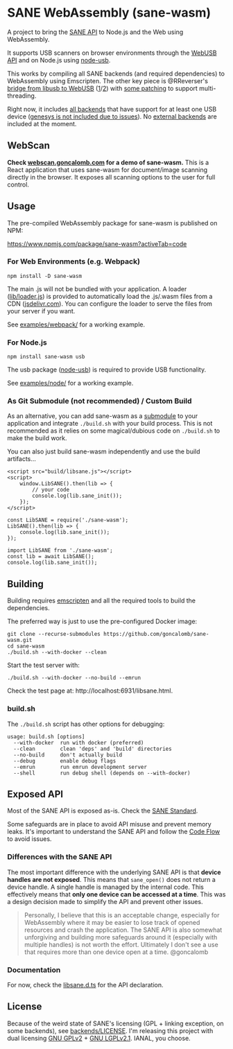# SANE WebAssembly (sane-wasm)

A project to bring the [SANE API](http://www.sane-project.org/intro.html) to Node.js and the Web using WebAssembly.

It supports USB scanners on browser environments through the [WebUSB API](https://developer.mozilla.org/en-US/docs/Web/API/WebUSB_API) and on Node.js using [node-usb](https://github.com/node-usb/node-usb).

This works by compiling all SANE backends (and required dependencies) to WebAssembly using Emscripten. The other key piece is @RReverser's [bridge from libusb to WebUSB](https://github.com/libusb/libusb/pull/1057) ([1](https://web.dev/porting-libusb-to-webusb/)/[2](https://web.dev/porting-gphoto2-to-the-web/)) with [some patching](https://github.com/goncalomb/sane-wasm/issues/1) to support multi-threading.

Right now, it includes [all backends](http://www.sane-project.org/lists/sane-backends-cvs.html) that have support for at least one USB device ([genesys is not included due to issues](https://github.com/goncalomb/sane-wasm/issues/3)). No [external backends](http://www.sane-project.org/lists/sane-backends-external.html) are included at the moment.

## WebScan

**Check [webscan.goncalomb.com](https://webscan.goncalomb.com/) for a demo of sane-wasm.** This is a React application that uses sane-wasm for document/image scanning directly in the browser. It exposes all scanning options to the user for full control.

## Usage

The pre-compiled WebAssembly package for sane-wasm is published on NPM:

https://www.npmjs.com/package/sane-wasm?activeTab=code

### For Web Environments (e.g. Webpack)

```
npm install -D sane-wasm
```

The main .js will not be bundled with your application. A loader ([lib/loader.js](lib/loader.js)) is provided to automatically load the .js/.wasm files from a CDN ([jsdelivr.com](https://www.jsdelivr.com/)). You can configure the loader to serve the files from your server if you want.

See [examples/webpack/](examples/webpack/) for a working example.

### For Node.js

```
npm install sane-wasm usb
```

The usb package ([node-usb](https://github.com/node-usb/node-usb)) is required to provide USB functionality.

See [examples/node/](examples/node/) for a working example.

### As Git Submodule (not recommended) / Custom Build

As an alternative, you can add sane-wasm as a [submodule](https://git-scm.com/book/en/v2/Git-Tools-Submodules) to your application and integrate `./build.sh` with your build process. This is not recommended as it relies on some magical/dubious code on `./build.sh` to make the build work.

You can also just build sane-wasm independently and use the build artifacts...

```
<script src="build/libsane.js"></script>
<script>
    window.LibSANE().then(lib => {
        // your code
        console.log(lib.sane_init());
    });
</script>
```

```
const LibSANE = require('./sane-wasm');
LibSANE().then(lib => {
    console.log(lib.sane_init());
});
```

```
import LibSANE from './sane-wasm';
const lib = await LibSANE();
console.log(lib.sane_init());
```

## Building

Building requires [emscripten](https://github.com/emscripten-core/emscripten) and all the required tools to build the dependencies.

The preferred way is just to use the pre-configured Docker image:

    git clone --recurse-submodules https://github.com/goncalomb/sane-wasm.git
    cd sane-wasm
    ./build.sh --with-docker --clean

Start the test server with:

    ./build.sh --with-docker --no-build --emrun

Check the test page at: http://localhost:6931/libsane.html.

### build.sh

The `./build.sh` script has other options for debugging:

```
usage: build.sh [options]
  --with-docker  run with docker (preferred)
  --clean        clean 'deps' and 'build' directories
  --no-build     don't actually build
  --debug        enable debug flags
  --emrun        run emrun development server
  --shell        run debug shell (depends on --with-docker)
```

## Exposed API

Most of the SANE API is exposed as-is. Check the [SANE Standard](https://sane-project.gitlab.io/standard/index.html).

Some safeguards are in place to avoid API misuse and prevent memory leaks. It's important to understand the SANE API and follow the [Code Flow](https://sane-project.gitlab.io/standard/api.html#code-flow) to avoid issues.

### Differences with the SANE API

The most important difference with the underlying SANE API is that **device handles are not exposed**. This means that `sane_open()` does not return a device handle. A single handle is managed by the internal code. This effectively means that **only one device can be accessed at a time**. This was a design decision made to simplify the API and prevent other issues.

> Personally, I believe that this is an acceptable change, especially for WebAssembly where it may be easier to lose track of opened resources and crash the application. The SANE API is also somewhat unforgiving and building more safeguards around it (especially with multiple handles) is not worth the effort. Ultimately I don't see a use that requires more than one device open at a time. @goncalomb

### Documentation

For now, check the [libsane.d.ts](libsane.d.ts) for the API declaration.

## License

Because of the weird state of SANE's licensing (GPL + linking exception, on some backends), see [backends/LICENSE](https://gitlab.com/sane-project/backends/-/blob/master/LICENSE). I'm releasing this project with dual licensing [GNU GPLv2](LICENSE.txt) + [GNU LGPLv2.1](LICENSE-LGPL.txt). IANAL, you choose.
